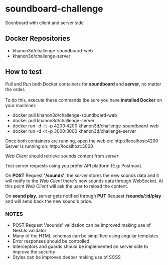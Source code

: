 # soundboard-challenge
Sounboard with client and server side

## Docker Repositories

<ul>
<li>khanon3d/challenge-soundboard-web</li>
<li>khanon3d/challenge-server</li>
</ul>

## How to test
Pull and Run both Docker containers for **soundboard** and **server**, no matter the order.
<br>
<br>
To do this, execute these commands (be sure you have **installed Docker** on your machine):
<ul>
<li>docker pull khanon3d/challenge-soundboard-web</li>
<li>docker pull khanon3d/challenge-server</li>
<li>docker run -d -it -p 4200:4200 khanon3d/challenge-soundboard-web</li>
<li>docker run -d -it -p 3000:3000 khanon3d/challenge-server</li>
</ul>

Once both containers are running, open the web on: http://localhost:4200<br>
Server is running on: http://localhost:3000

*Web Client* should retrieve sounds content from *server*.

Test server requests using you prefer API platform (E.g: Postman).

On **POST** Request **'/sounds'**, the *server* stores the new sounds data and it will notify to the *Web Client* there's new sounds data through WebSocket. At this point *Web Client* will ask the user to reload the content.

On **sound play**, server gets notified through **PUT** Request **/sounds/:id/play** and will send back the new sound's price.

### NOTES
<ul>
<li>POST Request '/sounds' validation can be improved making use of NestJs validator</li>
<li>Many of the HTML schemas can be simplified using angular templates</li>
<li>Error responses should be controlled</li>
<li>Interceptors and guards should be implemented on server side to improve the security</li>
<li>Styles can be improved deeper making use of SCSS</li>
</ul>
